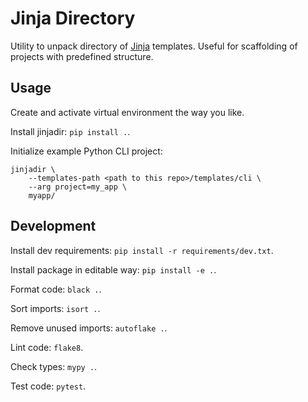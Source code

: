 # Jinja Directory

Utility to unpack directory of [Jinja](https://jinja.palletsprojects.com/en) templates.
Useful for scaffolding of projects with predefined structure.

## Usage

Create and activate virtual environment the way you like.

Install jinjadir: `pip install .`.

Initialize example Python CLI project: 
```shell
jinjadir \
    --templates-path <path to this repo>/templates/cli \
    --arg project=my_app \
    myapp/
```

## Development

Install dev requirements: `pip install -r requirements/dev.txt`.

Install package in editable way: `pip install -e .`.

Format code: `black .`.

Sort imports: `isort .`.

Remove unused imports: `autoflake .`.

Lint code: `flake8`.

<!-- FIXME: exclude templates folder -->
Check types: `mypy .`.

Test code: `pytest`.
